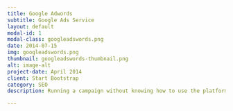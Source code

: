 ```yaml
---
title: Google Adwords
subtitle: Google Ads Service
layout: default
modal-id: 1
modal-class: googleadswords.png
date: 2014-07-15
img: googleadswords.png
thumbnail: googleadswords-thumbnail.png
alt: image-alt
project-date: April 2014
client: Start Bootstrap
category: SEO
description: Running a campaign without knowing how to use the platform can be a recipe for burning money fast.

---
```


